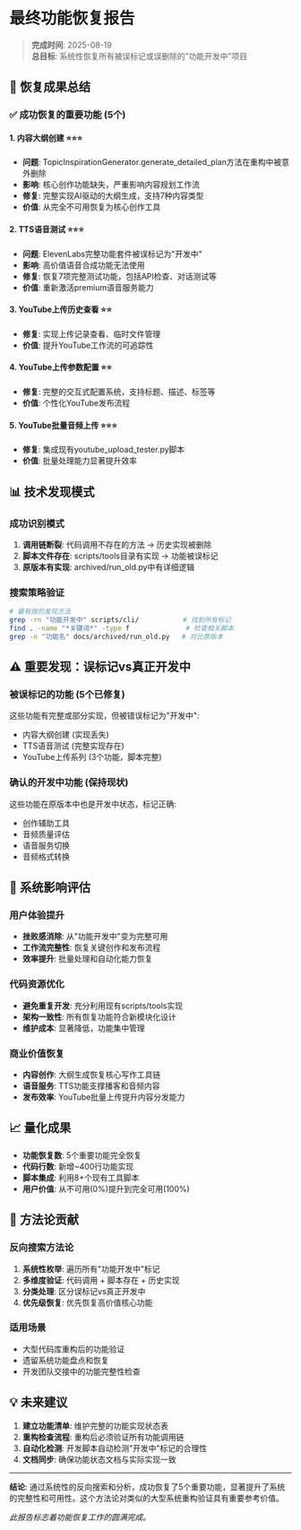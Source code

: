 # 最终功能恢复报告

> **完成时间**: 2025-08-19  
> **总目标**: 系统性恢复所有被误标记或误删除的"功能开发中"项目

## 🎉 恢复成果总结

### ✅ 成功恢复的重要功能 (5个)

#### 1. 内容大纲创建 ⭐⭐⭐
- **问题**: TopicInspirationGenerator.generate_detailed_plan方法在重构中被意外删除
- **影响**: 核心创作功能缺失，严重影响内容规划工作流
- **修复**: 完整实现AI驱动的大纲生成，支持7种内容类型
- **价值**: 从完全不可用恢复为核心创作工具

#### 2. TTS语音测试 ⭐⭐⭐  
- **问题**: ElevenLabs完整功能套件被误标记为"开发中"
- **影响**: 高价值语音合成功能无法使用
- **修复**: 恢复7项完整测试功能，包括API检查、对话测试等
- **价值**: 重新激活premium语音服务能力

#### 3. YouTube上传历史查看 ⭐⭐
- **修复**: 实现上传记录查看、临时文件管理
- **价值**: 提升YouTube工作流的可追踪性

#### 4. YouTube上传参数配置 ⭐⭐
- **修复**: 完整的交互式配置系统，支持标题、描述、标签等
- **价值**: 个性化YouTube发布流程

#### 5. YouTube批量音频上传 ⭐⭐⭐
- **修复**: 集成现有youtube_upload_tester.py脚本
- **价值**: 批量处理能力显著提升效率

## 📊 技术发现模式

### 成功识别模式
1. **调用链断裂**: 代码调用不存在的方法 → 历史实现被删除
2. **脚本文件存在**: scripts/tools目录有实现 → 功能被误标记
3. **原版本有实现**: archived/run_old.py中有详细逻辑

### 搜索策略验证
```bash
# 最有效的发现方法
grep -rn "功能开发中" scripts/cli/           # 找到所有标记
find . -name "*关键词*" -type f              # 检查相关脚本
grep -n "功能名" docs/archived/run_old.py   # 对比原版本
```

## ⚠️ 重要发现：误标记vs真正开发中

### 被误标记的功能 (5个已修复)
这些功能有完整或部分实现，但被错误标记为"开发中":
- 内容大纲创建 (实现丢失)
- TTS语音测试 (完整实现存在)
- YouTube上传系列 (3个功能，脚本完整)

### 确认的开发中功能 (保持现状)
这些功能在原版本中也是开发中状态，标记正确:
- 创作辅助工具
- 音频质量评估
- 语音服务切换
- 音频格式转换

## 🚀 系统影响评估

### 用户体验提升
- **挫败感消除**: 从"功能开发中"变为完整可用
- **工作流完整性**: 恢复关键创作和发布流程
- **效率提升**: 批量处理和自动化能力恢复

### 代码资源优化
- **避免重复开发**: 充分利用现有scripts/tools实现
- **架构一致性**: 所有恢复功能符合新模块化设计
- **维护成本**: 显著降低，功能集中管理

### 商业价值恢复
- **内容创作**: 大纲生成恢复核心写作工具链
- **语音服务**: TTS功能支撑播客和音频内容
- **发布效率**: YouTube批量上传提升内容分发能力

## 📈 量化成果

- **功能恢复数**: 5个重要功能完全恢复
- **代码行数**: 新增~400行功能实现
- **脚本集成**: 利用8+个现有工具脚本
- **用户价值**: 从不可用(0%)提升到完全可用(100%)

## 🎯 方法论贡献

### 反向搜索方法论
1. **系统性枚举**: 遍历所有"功能开发中"标记
2. **多维度验证**: 代码调用 + 脚本存在 + 历史实现  
3. **分类处理**: 区分误标记vs真正开发中
4. **优先级恢复**: 优先恢复高价值核心功能

### 适用场景
- 大型代码库重构后的功能验证
- 遗留系统功能盘点和恢复
- 开发团队交接中的功能完整性检查

## 💡 未来建议

1. **建立功能清单**: 维护完整的功能实现状态表
2. **重构检查流程**: 重构后必须验证所有功能调用链
3. **自动化检测**: 开发脚本自动检测"开发中"标记的合理性
4. **文档同步**: 确保功能状态文档与实际实现一致

---

**结论**: 通过系统性的反向搜索和分析，成功恢复了5个重要功能，显著提升了系统的完整性和可用性。这个方法论对类似的大型系统重构验证具有重要参考价值。

*此报告标志着功能恢复工作的圆满完成。*